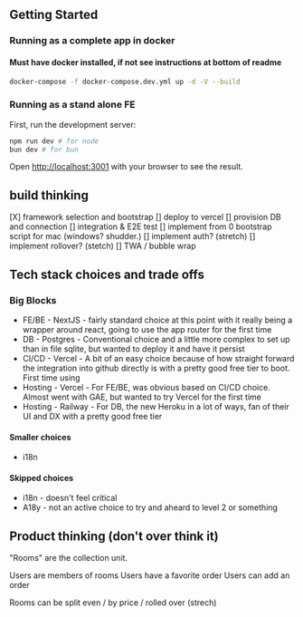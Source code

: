 ## Getting Started

### Running as a complete app in docker

#### Must have docker installed, if not see instructions at bottom of readme

```bash
docker-compose -f docker-compose.dev.yml up -d -V --build
```

### Running as a stand alone FE

First, run the development server:

```bash
npm run dev # for node
bun dev # for bun
```

Open [http://localhost:3001](http://localhost:3001) with your browser to see the result.

## build thinking

[X] framework selection and bootstrap
[] deploy to vercel
[] provision DB and connection
[] integration & E2E test
[] implement from 0 bootstrap script for mac (windows? shudder.)
[] implement auth? (stretch)
[] implement rollover? (stetch)
[] TWA / bubble wrap

## Tech stack choices and trade offs

### Big Blocks

- FE/BE - NextJS - fairly standard choice at this point with it really being a wrapper around react, going to use the app router for the first time
- DB - Postgres - Conventional choice and a little more complex to set up than in file sqlite, but wanted to deploy it and have it persist
- CI/CD - Vercel - A bit of an easy choice because of how straight forward the integration into github directly is with a pretty good free tier to boot. First time using
- Hosting - Vercel - For FE/BE, was obvious based on CI/CD choice. Almost went with GAE, but wanted to try Vercel for the first time
- Hosting - Railway - For DB, the new Heroku in a lot of ways, fan of their UI and DX with a pretty good free tier

#### Smaller choices

- i18n

#### Skipped choices

- i18n - doesn't feel critical
- A18y - not an active choice to try and aheard to level 2 or something

## Product thinking (don't over think it)

"Rooms" are the collection unit.

Users are members of rooms
Users have a favorite order
Users can add an order

Rooms can be split even / by price / rolled over (strech)
